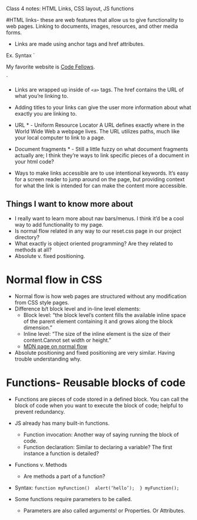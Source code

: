 Class 4 notes: HTML Links, CSS layout, JS functions

#HTML links- these are web features that allow us to give functionality to web pages. Linking to documents, images, resources, and other media forms.

- Links are made using anchor tags and href attributes. 

Ex. Syntax
` <p> My favorite website is
<a href=“https://www.codefellows.org/“>Code Fellows</a>.
</p> `

- Links are wrapped up inside of `<a>` tags. The href contains the URL of what you’re linking to.

- Adding titles to your links can give the user more information about what exactly you are linking to.

* URL * - Uniform Resource Locator
A URL defines exactly where in the World Wide Web a webpage lives. The URL utilizes paths, much like your local computer to link to a page.

* Document fragments * - Still a little fuzzy on what document fragments actually are; I think they’re ways to link specific pieces of a document in your html code? 

- Ways to make links accessible are to use intentional keywords. It’s easy for a screen reader to jump around on the page, but providing context for what the link is intended for can make the content more accessible.

## Things I want to know more about

- I really want to learn more about nav bars/menus. I think it’d be a cool way to add functionality to my page.
- Is normal flow related in any way to our reset.css page in our project directory?
- What exactly is object oriented programming? Are they related to methods at all?
- Absolute v. fixed positioning. 

# Normal flow in CSS

- Normal flow is how web pages are structured without any modification from CSS style pages.
- Difference b/t block level and in-line level elements: 
    - Block level: “the block level’s content fills the available inline space of the parent element containing it and grows along the block dimension.”
    - Inline level: “The size of the inline element is the size of their content.Cannot set width or height.”
    - [MDN page on normal flow](https://developer.mozilla.org/en-US/docs/Learn/CSS/CSS_layout/Normal_Flow)
- Absolute positioning and fixed positioning are very similar. Having trouble understanding why.

# Functions- Reusable blocks of code

- Functions are pieces of code stored in a defined block. You can call the block of code when you want to execute the block of code; helpful to prevent redundancy.
- JS already has many built-in functions. 
    - Function invocation: Another way of saying running the block of code. 
    - Function declaration: Similar to declaring a variable? The first instance a function is detailed?
- Functions v. Methods
    - Are methods a part of a function?
- Syntax:
`function myFunction() 
    alert(‘hello’); 
}
myFunction();`

- Some functions require parameters to be called.
    - Parameters are also called arguments! or Properties. Or Attributes.
